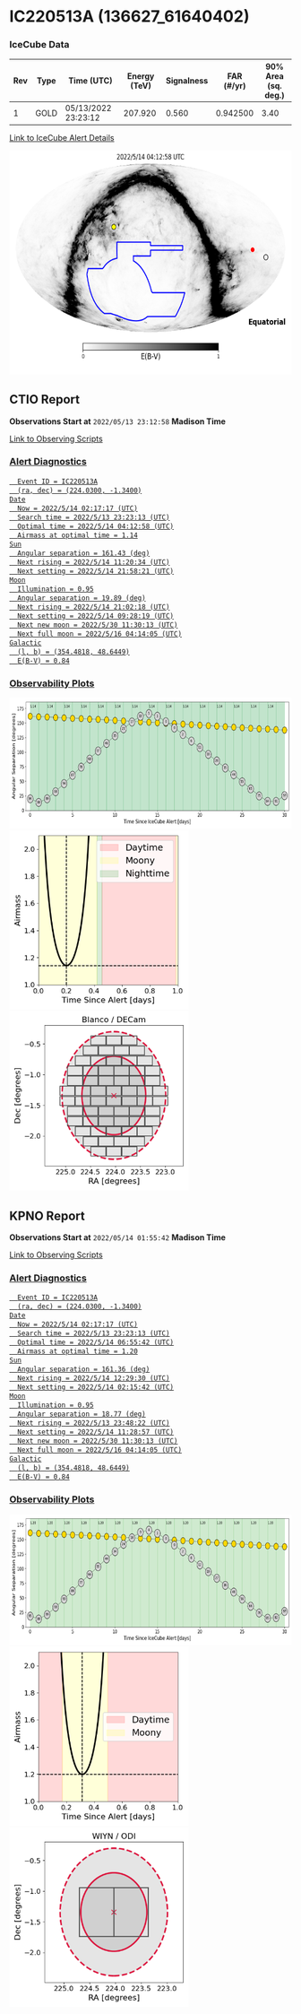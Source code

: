 # IC220513A (136627_61640402)

### IceCube Data

| Rev | Type | Time (UTC) | Energy (TeV) | Signalness | FAR (#/yr) | 90% Area (sq. deg.) |
| --- | --- | --- | --- | --- | --- | --- |
| 1 | GOLD | 05/13/2022  23:23:12 | 207.920 | 0.560 | 0.942500 | 3.40 |

<a href="https://gcn.gsfc.nasa.gov/gcn/notices_amon_g_b/136627_61640402.amon" target="_blank">Link to IceCube Alert Details</a>

<a href="https://rmorgan10.github.io/AlertMonitoring/IC220513A_1/CTIO_skymap.png" target="_blank">
  <img src="CTIO_skymap.png" alt="CTIO Skymap" style="width:700px;height:400px;">
</a>


## CTIO Report

**Observations Start at**  `2022/05/13 23:12:58`  **Madison Time**

<a href="https://github.com/rmorgan10/AlertMonitoring/blob/main/IC220513A_1/CTIO.json" target="_blank">Link to Observing Scripts

### Alert Diagnostics

```Event
  Event ID = IC220513A
  (ra, dec) = (224.0300, -1.3400)
Date
  Now = 2022/5/14 02:17:17 (UTC)
  Search time = 2022/5/13 23:23:13 (UTC)
  Optimal time = 2022/5/14 04:12:58 (UTC)
  Airmass at optimal time = 1.14
Sun
  Angular separation = 161.43 (deg)
  Next rising = 2022/5/14 11:20:34 (UTC)
  Next setting = 2022/5/14 21:58:21 (UTC)
Moon
  Illumination = 0.95
  Angular separation = 19.89 (deg)
  Next rising = 2022/5/14 21:02:18 (UTC)
  Next setting = 2022/5/14 09:28:19 (UTC)
  Next new moon = 2022/5/30 11:30:13 (UTC)
  Next full moon = 2022/5/16 04:14:05 (UTC)
Galactic
  (l, b) = (354.4818, 48.6449)
  E(B-V) = 0.84
```
### Observability Plots

<a href="https://rmorgan10.github.io/AlertMonitoring/IC220513A_1/CTIO_forecast.png" target="_blank">
  <img src="CTIO_forecast.png" alt="CTIO Forecast" style="width:700px;height:233px;">
</a>

<a href="https://rmorgan10.github.io/AlertMonitoring/IC220513A_1/CTIO_airmass.png" target="_blank">
  <img src="CTIO_airmass.png" alt="CTIO Airmass" style="width:320px;height:320px;">
</a>
<a href="https://rmorgan10.github.io/AlertMonitoring/IC220513A_1/CTIO_fov.png" target="_blank">
  <img src="CTIO_fov.png" alt="CTIO FoV" style="width:320px;height:320px;">
</a>


## KPNO Report

**Observations Start at**  `2022/05/14 01:55:42`  **Madison Time**

<a href="https://github.com/rmorgan10/AlertMonitoring/blob/main/IC220513A_1/KPNO.json" target="_blank">Link to Observing Scripts

### Alert Diagnostics

```Event
  Event ID = IC220513A
  (ra, dec) = (224.0300, -1.3400)
Date
  Now = 2022/5/14 02:17:17 (UTC)
  Search time = 2022/5/13 23:23:13 (UTC)
  Optimal time = 2022/5/14 06:55:42 (UTC)
  Airmass at optimal time = 1.20
Sun
  Angular separation = 161.36 (deg)
  Next rising = 2022/5/14 12:29:30 (UTC)
  Next setting = 2022/5/14 02:15:42 (UTC)
Moon
  Illumination = 0.95
  Angular separation = 18.77 (deg)
  Next rising = 2022/5/13 23:48:22 (UTC)
  Next setting = 2022/5/14 11:28:57 (UTC)
  Next new moon = 2022/5/30 11:30:13 (UTC)
  Next full moon = 2022/5/16 04:14:05 (UTC)
Galactic
  (l, b) = (354.4818, 48.6449)
  E(B-V) = 0.84
```
### Observability Plots

<a href="https://rmorgan10.github.io/AlertMonitoring/IC220513A_1/KPNO_forecast.png" target="_blank">
  <img src="KPNO_forecast.png" alt="KPNO Forecast" style="width:700px;height:233px;">
</a>

<a href="https://rmorgan10.github.io/AlertMonitoring/IC220513A_1/KPNO_airmass.png" target="_blank">
  <img src="KPNO_airmass.png" alt="KPNO Airmass" style="width:320px;height:320px;">
</a>
<a href="https://rmorgan10.github.io/AlertMonitoring/IC220513A_1/KPNO_fov.png" target="_blank">
  <img src="KPNO_fov.png" alt="KPNO FoV" style="width:320px;height:320px;">
</a>

